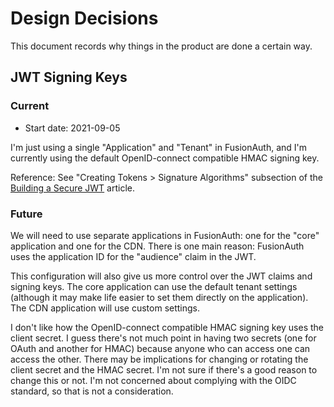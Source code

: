 # Design Decisions

This document records why things in the product are done a certain way.

## JWT Signing Keys

### Current

- Start date: 2021-09-05

I'm just using a single "Application" and "Tenant" in FusionAuth, and I'm currently using the default OpenID-connect compatible HMAC signing key.

Reference: See "Creating Tokens > Signature Algorithms" subsection of the [Building a Secure JWT][1] article.

[1]: https://fusionauth.io/learn/expert-advice/tokens/building-a-secure-jwt/

### Future

We will need to use separate applications in FusionAuth: one for the "core" application and one for the CDN. There is one main reason: FusionAuth uses the application ID for the "audience" claim in the JWT.

This configuration will also give us more control over the JWT claims and signing keys. The core application can use the default tenant settings (although it may make life easier to set them directly on the application). The CDN application will use custom settings.

I don't like how the OpenID-connect compatible HMAC signing key uses the client secret. I guess there's not much point in having two secrets (one for OAuth and another for HMAC) because anyone who can access one can access the other. There may be implications for changing or rotating the client secret and the HMAC secret. I'm not sure if there's a good reason to change this or not. I'm not concerned about complying with the OIDC standard, so that is not a consideration.
